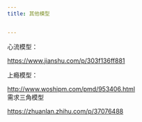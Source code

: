 ```yaml
---
title: 其他模型


---
```

心流模型：

https://www.jianshu.com/p/303f136ff881

上瘾模型：

http://www.woshipm.com/pmd/953406.html  
需求三角模型

https://zhuanlan.zhihu.com/p/37076488
